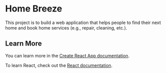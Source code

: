 # Home Breeze

This project is to build a web application that helps people to find their next home and book home services (e.g., repair, cleaning, etc.).


## Learn More

You can learn more in the [Create React App documentation](https://facebook.github.io/create-react-app/docs/getting-started).

To learn React, check out the [React documentation](https://reactjs.org/).
